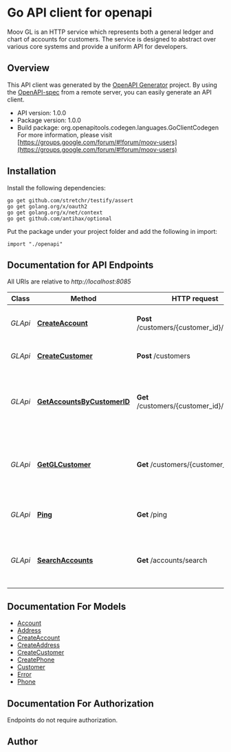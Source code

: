 # Go API client for openapi

Moov GL is an HTTP service which represents both a general ledger and chart of accounts for customers. The service is designed to abstract over various core systems and provide a uniform API for developers.

## Overview
This API client was generated by the [OpenAPI Generator](https://openapi-generator.tech) project.  By using the [OpenAPI-spec](https://www.openapis.org/) from a remote server, you can easily generate an API client.

- API version: 1.0.0
- Package version: 1.0.0
- Build package: org.openapitools.codegen.languages.GoClientCodegen
For more information, please visit [https://groups.google.com/forum/#!forum/moov-users](https://groups.google.com/forum/#!forum/moov-users)

## Installation

Install the following dependencies:
```
go get github.com/stretchr/testify/assert
go get golang.org/x/oauth2
go get golang.org/x/net/context
go get github.com/antihax/optional
```

Put the package under your project folder and add the following in import:
```golang
import "./openapi"
```

## Documentation for API Endpoints

All URIs are relative to *http://localhost:8085*

Class | Method | HTTP request | Description
------------ | ------------- | ------------- | -------------
*GLApi* | [**CreateAccount**](docs/GLApi.md#createaccount) | **Post** /customers/{customer_id}/accounts | Create a new account for a Customer
*GLApi* | [**CreateCustomer**](docs/GLApi.md#createcustomer) | **Post** /customers | Create a new customer
*GLApi* | [**GetAccountsByCustomerID**](docs/GLApi.md#getaccountsbycustomerid) | **Get** /customers/{customer_id}/accounts | Retrieves a list of accounts associated with the customer ID.
*GLApi* | [**GetGLCustomer**](docs/GLApi.md#getglcustomer) | **Get** /customers/{customer_id} | Retrieves a Customer object associated with the customer ID.
*GLApi* | [**Ping**](docs/GLApi.md#ping) | **Get** /ping | Ping the GL service to check if running
*GLApi* | [**SearchAccounts**](docs/GLApi.md#searchaccounts) | **Get** /accounts/search | Search for account which matches all query parameters


## Documentation For Models

 - [Account](docs/Account.md)
 - [Address](docs/Address.md)
 - [CreateAccount](docs/CreateAccount.md)
 - [CreateAddress](docs/CreateAddress.md)
 - [CreateCustomer](docs/CreateCustomer.md)
 - [CreatePhone](docs/CreatePhone.md)
 - [Customer](docs/Customer.md)
 - [Error](docs/Error.md)
 - [Phone](docs/Phone.md)


## Documentation For Authorization
 Endpoints do not require authorization.


## Author



